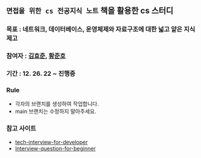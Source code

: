 ## `면접을 위한 cs 전공지식 노트` 책을 활용한 cs 스터디

### 목표 : 네트워크, 데이터베이스, 운영체제와 자료구조에 대한 넓고 얕은 지식 제고

### 참여자 : [김효준](https://github.com/khyojun), [황준호](https://github.com/juno-junho)

### 기간 : 12. 26. 22 ~ 진행중

### Rule

- 각자의 브랜치를 생성하여 작업합니다.
- main 브랜치는 수정하지 말아주세요.

### 참고 사이트
- [tech-interview-for-developer](https://github.com/gyoogle/tech-interview-for-developer)
- [Interview-question-for-beginner](https://github.com/JaeYeopHan/Interview_Question_for_Beginner)